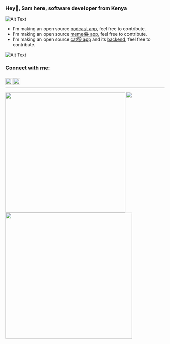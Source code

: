 ### Hey👋, Sam here, software developer from Kenya

![Alt Text](https://media.giphy.com/media/vFKqnCdLPNOKc/giphy.gif)

- I'm making an open source [podcast app](https://github.com/sababuvercetti/podcastic), feel free to contribute.
- I'm making an open source [meme😂 app](https://github.com/sababuvercetti/meem), feel free to contribute.
- I'm making an open source [cat😼 app](https://github.com/sababuvercetti/el_gato) and its [backend](https://github.com/sababuvercetti/ElGatoBackend), feel free to contribute.


![Alt Text](https://i.gifer.com/UyBy.gif)

### Connect with me:


###
[<img align="left" alt="Sabesan | Twitter" width="22px" height="22px" src="https://cdn2.iconfinder.com/data/icons/social-media-2285/512/1_Twitter2_colored_svg-512.png" />][twitter]
[<img align="left" alt="Sabesan | LinkedIn" width="22px" height="22px" src="https://cdn2.iconfinder.com/data/icons/social-media-2285/512/1_Linkedin_unofficial_colored_svg-512.png" />][linkedin]


###
<br />

---

[twitter]: https://twitter.com/sababuvercetti
[linkedin]: https://www.linkedin.com/in/sababuvercetti


<img width="380px" align="left" src="https://github-readme-stats.vercel.app/api?username=sababuvercetti&show_icons=true&count_private=true&include_all_commits&theme=tokyonight"/><img width="400px" align="left" src="https://github-readme-streak-stats.herokuapp.com/?user=sababuvercetti&show_icons=true&locale=en&layout=compact&theme=tokyonight"/>
<a href="https://github.com/sababuvercetti">
  <img align="center" src="https://github-readme-stats.anuraghazra1.vercel.app/api/top-langs/?username=sababuvercetti&layout=compact&theme=radical" />
</a>



